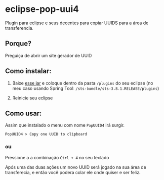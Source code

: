 # eclipse-pop-uui4
Plugin para eclipse e seus decentes para copiar UUIDS para a área de transferencia.

## Porque?
Preguiça de abrir um site gerador de UUID

## Como instalar:

1. Baixe [esse jar](https://github.com/marcosflorencio/eclipse-pop-uui4/releases/download/v0.0.1/PopUUID4_1.0.0.201611181535.jar) e coloque dentro da pasta `/plugins` do seu eclipse (no meu caso usando Spring Tool: `/sts-bundle/sts-3.8.1.RELEASE/plugins`)

2. Reinicie seu eclipse

## Como usar:
Assim que instalado o menu com nome `PopUUID4` irá surgir.

` PopUUID4 > Copy one UUID to clipboard `

### ou

Pressione a a combinação `Ctrl + 4` no seu teclado

Após uma das duas ações um novo UUID será jogado na sua área de transferecia, e então você podera colar ele onde quiser e ser feliz.
